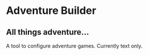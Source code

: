 # Adventure Builder
## All things adventure...
A tool to configure adventure games. Currently text only.
